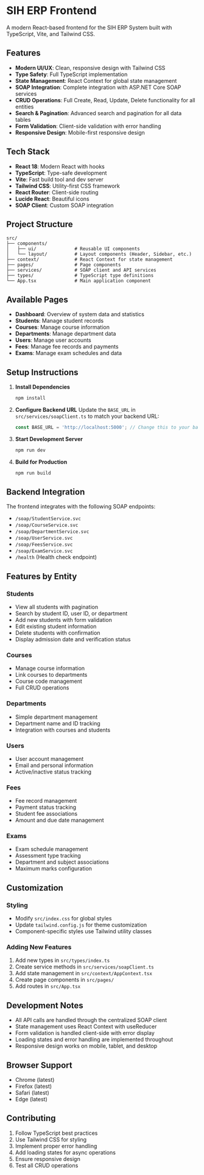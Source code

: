 # SIH ERP Frontend

A modern React-based frontend for the SIH ERP System built with TypeScript, Vite, and Tailwind CSS.

## Features

- **Modern UI/UX**: Clean, responsive design with Tailwind CSS
- **Type Safety**: Full TypeScript implementation
- **State Management**: React Context for global state management
- **SOAP Integration**: Complete integration with ASP.NET Core SOAP services
- **CRUD Operations**: Full Create, Read, Update, Delete functionality for all entities
- **Search & Pagination**: Advanced search and pagination for all data tables
- **Form Validation**: Client-side validation with error handling
- **Responsive Design**: Mobile-first responsive design

## Tech Stack

- **React 18**: Modern React with hooks
- **TypeScript**: Type-safe development
- **Vite**: Fast build tool and dev server
- **Tailwind CSS**: Utility-first CSS framework
- **React Router**: Client-side routing
- **Lucide React**: Beautiful icons
- **SOAP Client**: Custom SOAP integration

## Project Structure

```
src/
├── components/
│   ├── ui/              # Reusable UI components
│   └── layout/          # Layout components (Header, Sidebar, etc.)
├── context/             # React Context for state management
├── pages/               # Page components
├── services/            # SOAP client and API services
├── types/               # TypeScript type definitions
└── App.tsx              # Main application component
```

## Available Pages

- **Dashboard**: Overview of system data and statistics
- **Students**: Manage student records
- **Courses**: Manage course information
- **Departments**: Manage department data
- **Users**: Manage user accounts
- **Fees**: Manage fee records and payments
- **Exams**: Manage exam schedules and data

## Setup Instructions

1. **Install Dependencies**
   ```bash
   npm install
   ```

2. **Configure Backend URL**
   Update the `BASE_URL` in `src/services/soapClient.ts` to match your backend URL:
   ```typescript
   const BASE_URL = 'http://localhost:5000'; // Change this to your backend URL
   ```

3. **Start Development Server**
   ```bash
   npm run dev
   ```

4. **Build for Production**
   ```bash
   npm run build
   ```

## Backend Integration

The frontend integrates with the following SOAP endpoints:

- `/soap/StudentService.svc`
- `/soap/CourseService.svc`
- `/soap/DepartmentService.svc`
- `/soap/UserService.svc`
- `/soap/FeesService.svc`
- `/soap/ExamService.svc`
- `/health` (Health check endpoint)

## Features by Entity

### Students
- View all students with pagination
- Search by student ID, user ID, or department
- Add new students with form validation
- Edit existing student information
- Delete students with confirmation
- Display admission date and verification status

### Courses
- Manage course information
- Link courses to departments
- Course code management
- Full CRUD operations

### Departments
- Simple department management
- Department name and ID tracking
- Integration with courses and students

### Users
- User account management
- Email and personal information
- Active/inactive status tracking

### Fees
- Fee record management
- Payment status tracking
- Student fee associations
- Amount and due date management

### Exams
- Exam schedule management
- Assessment type tracking
- Department and subject associations
- Maximum marks configuration

## Customization

### Styling
- Modify `src/index.css` for global styles
- Update `tailwind.config.js` for theme customization
- Component-specific styles use Tailwind utility classes

### Adding New Features
1. Add new types in `src/types/index.ts`
2. Create service methods in `src/services/soapClient.ts`
3. Add state management in `src/context/AppContext.tsx`
4. Create page components in `src/pages/`
5. Add routes in `src/App.tsx`

## Development Notes

- All API calls are handled through the centralized SOAP client
- State management uses React Context with useReducer
- Form validation is handled client-side with error display
- Loading states and error handling are implemented throughout
- Responsive design works on mobile, tablet, and desktop

## Browser Support

- Chrome (latest)
- Firefox (latest)
- Safari (latest)
- Edge (latest)

## Contributing

1. Follow TypeScript best practices
2. Use Tailwind CSS for styling
3. Implement proper error handling
4. Add loading states for async operations
5. Ensure responsive design
6. Test all CRUD operations